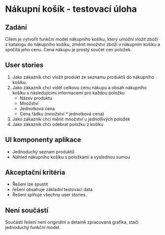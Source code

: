 # Nákupní košík - testovací úloha

## Zadání
Cílem je vytvořit funkční model nákupního košíku, který umožní vložit zboží z katalogu do nákupního košíku, změnit množství zboží v nákupním košíku a spočítá jeho cenu. Cena nákupu je prostý součet cen položek.

## User stories
1. Jako zákazník chci vložit produkt ze seznamu produktů do nákupního košíku.
2. Jako zákazník chci vidět celkovu cenu nákupu a obsah nákupního košíku s následujícími informacemi pro každou položku 
    * Název produktu
    * Množství
    * Jednotková cena
    * Cena řádku (množství * jednotková cena)
3. Jako zákazník chci měnit množství u jednotlivých položek
4. Jako zákazník chci odebrat položku z košíku

## UI komponenty aplikace
* Jednoduchý seznam produktů
* Náhled nákupního košíku s položkami a výslednou sumou

## Akceptační kritéria
* Řešení lze spustit
* řešení obsahuje základní testovací data
* Řešení splňuje všechny user stories.

## Není součástí
Součástí řešení není originální a detaině zpracovaná grafika, stačí jednoduchý funkční model.
